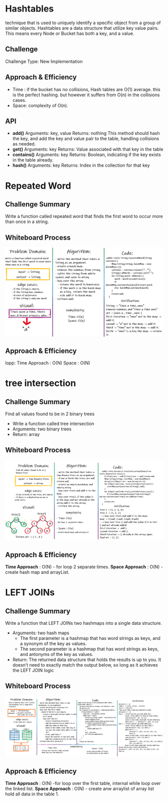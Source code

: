 # Hashtables
technique that is used to uniquely identify a specific object from a group of similar objects.
Hashtables are a data structure that utilize key value pairs. This means every Node or Bucket has both a key, and a value.
## Challenge
Challenge Type: New Implementation
## Approach & Efficiency
- Time : if the bucket has no collisions, Hash tables are O(1) average. this is the perfect hashing.
  but however it suffers from O(n) in the collisions cases.
- Space: complexity of O(n).
## API
- **add()**
  Arguments: key, value
  Returns: nothing
  This method should hash the key, and add the key and value pair to the table, handling collisions as needed.
- **get()**
  Arguments: key
  Returns: Value associated with that key in the table
- **contains()**
  Arguments: key
  Returns: Boolean, indicating if the key exists in the table already.
- **hash()**
  Arguments: key
  Returns: Index in the collection for that key
# Repeated Word
## Challenge Summary
Write a function called repeated word that finds the first word to occur more than once in a string.
## Whiteboard Process
![fff](code31.jpg)
## Approach & Efficiency
lopp:
Time Approach : O(N)
Space : O(N)

# tree intersection
## Challenge Summary
Find all values found to be in 2 binary trees
- Write a function called tree intersection
- Arguments: two binary trees
- Return: array
## Whiteboard Process
![repeated-word](tree.png)
## Approach & Efficiency
**Time Approach** : O(N) - for loop 2 separate times.
**Space Approach** : O(N) - create hash map and arrayList.
# LEFT JOINs
## Challenge Summary
Write a function that LEFT JOINs two hashmaps into a single data structure.
- Arguments: two hash maps
  - The first parameter is a hashmap that has word strings as keys, and a synonym of the key as values.
  - The second parameter is a hashmap that has word strings as keys, and antonyms of the key as values.
- Return: The returned data structure that holds the results is up to you. It doesn’t need to exactly match the output below, so long as it achieves the LEFT JOIN logic
## Whiteboard Process
![left-join](join.png)
## Approach & Efficiency
**Time Approach** : O(N) -for loop over the first table, internal while loop over the linked list.
**Space Approach** : O(N) - create anw arraylist of array list hold all data in the table 1.